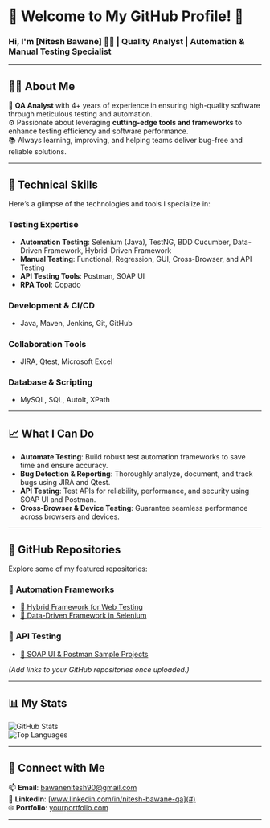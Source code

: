 # 🌟 Welcome to My GitHub Profile! 🌟

### Hi, I'm [Nitesh Bawane] 👨‍💻 | **Quality Analyst** | **Automation & Manual Testing Specialist**


---

## 🧑‍💻 **About Me**
🎯 **QA Analyst** with 4+ years of experience in ensuring high-quality software through meticulous testing and automation.  
⚙️ Passionate about leveraging **cutting-edge tools and frameworks** to enhance testing efficiency and software performance.  
📚 Always learning, improving, and helping teams deliver bug-free and reliable solutions.

---

## 🔧 **Technical Skills**
Here’s a glimpse of the technologies and tools I specialize in:  

### **Testing Expertise**
- **Automation Testing**: Selenium (Java), TestNG, BDD Cucumber, Data-Driven Framework, Hybrid-Driven Framework  
- **Manual Testing**: Functional, Regression, GUI, Cross-Browser, and API Testing  
- **API Testing Tools**: Postman, SOAP UI  
- **RPA Tool**: Copado  

### **Development & CI/CD**
- Java, Maven, Jenkins, Git, GitHub  

### **Collaboration Tools**
- JIRA, Qtest, Microsoft Excel  

### **Database & Scripting**
- MySQL, SQL, AutoIt, XPath  

---

## 📈 **What I Can Do**
- **Automate Testing**: Build robust test automation frameworks to save time and ensure accuracy.
- **Bug Detection & Reporting**: Thoroughly analyze, document, and track bugs using JIRA and Qtest.
- **API Testing**: Test APIs for reliability, performance, and security using SOAP UI and Postman.
- **Cross-Browser & Device Testing**: Guarantee seamless performance across browsers and devices.

---

## 📂 **GitHub Repositories**
Explore some of my featured repositories:  

### 🔹 **Automation Frameworks**
- [🔗 Hybrid Framework for Web Testing](#)  
- [🔗 Data-Driven Framework in Selenium](#)

### 🔹 **API Testing**
- [🔗 SOAP UI & Postman Sample Projects](#)

*(Add links to your GitHub repositories once uploaded.)*

---

## 📊 **My Stats**
![GitHub Stats](https://github-readme-stats.vercel.app/api?username=your-github-username&show_icons=true&theme=radical)  
![Top Languages](https://github-readme-stats.vercel.app/api/top-langs/?username=your-github-username&layout=compact&theme=radical)

---

## 🌱 **Connect with Me**
📫 **Email**: [bawanenitesh90@gmail.com](mailto:bawanenitesh90@gmail.com)  
💼 **LinkedIn**: [www.linkedin.com/in/nitesh-bawane-qa](#)  
🌐 **Portfolio**: [yourportfolio.com](#)

---
